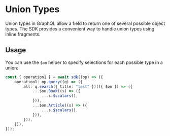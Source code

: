 # Union Types

Union types in GraphQL allow a field to return one of several possible object types. The SDK provides a convenient way to handle union types using inline fragments.

## Usage

You can use the `$on` helper to specify selections for each possible type in a union:

```typescript
const { operation1 } = await sdk((op) => ({
    operation1: op.query((q) => ({
        all: q.search({ title: "test" })(({ $on }) => ({
            ...$on.Book((s) => ({
                ...s.$scalars(),
            })),
            ...$on.Article((s) => ({
                ...s.$scalars(),
            })),
        })),
    })),
}));
```
